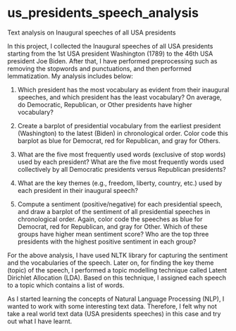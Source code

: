 # us_presidents_speech_analysis
Text analysis on Inaugural speeches of all USA presidents

In this project, I collected the Inaugural speeches of all USA presidents starting from the 1st USA president Washington (1789) to the 46th USA president Joe Biden. After that, I have performed preprocessing such as removing the stopwords and punctuations, and then performed lemmatization. 
My analysis includes below:

1. Which president has the most vocabulary as evident from their inaugural speeches, and which president has the least vocabulary? On average, do Democratic, Republican, or Other presidents have higher vocabulary?

2. Create a barplot of presidential vocabulary from the earliest president (Washington) to the latest (Biden) in chronological order. Color code this barplot as blue for Democrat, red for Republican, and gray for Others.

3. What are the five most frequently used words (exclusive of stop words) used by each president? What are the five most frequently words used collectively by all Democratic presidents versus Republican presidents?

4. What are the key themes (e.g., freedom, liberty, country, etc.) used by each president in their inaugural speech?

5. Compute a sentiment (positive/negative) for each presidential speech, and draw a barplot of the sentiment of all presidential speeches in chronological order. Again, color code the speeches as blue for Democrat, red for Republican, and gray for Other. Which of these groups have higher mean sentiment score? Who are the top three presidents with the highest positive sentiment in each group?

For the above analysis, I have used NLTK library for capturing the sentiment and the vocabularies of the speech. Later on, for finding the key theme (topic) of the speech, I performed a topic modelling technique called Latent Dirichlet Allocation (LDA). Based on this technique, I assigned each speech to a topic which contains a list of words.

As I started learning the concepts of Natural Language Processing (NLP), I wanted to work with some interesting text data. Therefore, I felt why not take a real world text data (USA presidents speeches) in this case and try out what I have learnt.
